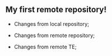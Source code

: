 ## My first remote repository!

* Changes from local repository;

* Changes from remote repository;

* Changes from remote TE;
